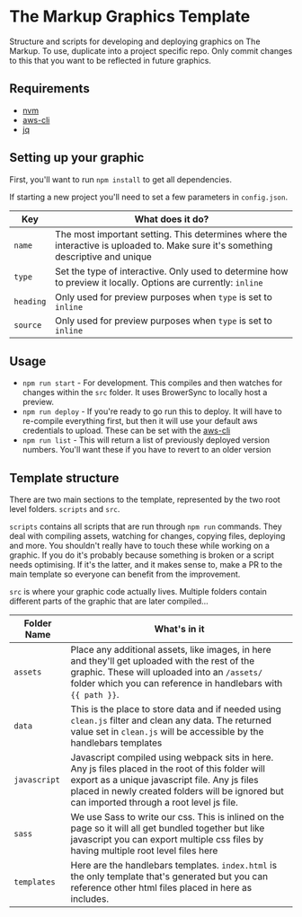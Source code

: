 # The Markup Graphics Template

Structure and scripts for developing and deploying graphics on The Markup. To use, duplicate into a project specific repo. Only commit changes to this that you want to be reflected in future graphics.

## Requirements

- [nvm](https://github.com/nvm-sh/nvm#installing-and-updating) 
- [aws-cli](https://docs.aws.amazon.com/cli/latest/userguide/install-macos.html#install-bundle-macos)
- [jq](https://stedolan.github.io/jq/download/)

## Setting up your graphic

First, you'll want to run `npm install` to get all dependencies.

If starting a new project you'll need to set a few parameters in `config.json`.

| Key       | What does it do? |
| --------- | ------------ |
| `name`    | The most important setting. This determines where the interactive is uploaded to. Make sure it's something descriptive and unique |
| `type`    | Set the type of interactive. Only used to determine how to preview it locally. Options are currently: `inline` |
| `heading` | Only used for preview purposes when `type` is set to `inline` |
| `source`  | Only used for preview purposes when `type` is set to `inline` |

## Usage

- `npm run start` - For development. This compiles and then watches for changes within the `src` folder. It uses BrowerSync to locally host a preview.
- `npm run deploy` - If you're ready to go run this to deploy. It will have to re-compile everything first, but then it will use your default aws credentials to upload. These can be set with the [aws-cli](https://docs.aws.amazon.com/cli/latest/userguide/install-macos.html#install-bundle-macos)
- `npm run list` - This will return a list of previously deployed version numbers. You'll want these if you have to revert to an older version

## Template structure

There are two main sections to the template, represented by the two root level folders. `scripts` and `src`.

`scripts` contains all scripts that are run through `npm run` commands. They deal with compiling assets, watching for changes, copying files, deploying and more. You shouldn't really have to touch these while working on a graphic. If you do it's probably because something is broken or a script needs optimising. If it's the latter, and it makes sense to, make a PR to the main template so everyone can benefit from the improvement.

`src` is where your graphic code actually lives. Multiple folders contain different parts of the graphic that are later compiled...

| Folder Name  | What's in it |
| ------------ | ------------ |
| `assets`     | Place any additional assets, like images, in here and they'll get uploaded with the rest of the graphic. These will uploaded into an `/assets/` folder which you can reference in handlebars with `{{ path }}`. |
| `data`       | This is the place to store data and if needed using `clean.js` filter and clean any data. The returned value set in `clean.js` will be accessible by the handlebars templates |
| `javascript` | Javascript compiled using webpack sits in here. Any js files placed in the root of this folder will export as a unique javascript file. Any js files placed in newly created folders will be ignored but can imported through a root level js file. |
| `sass`       | We use Sass to write our css. This is inlined on the page so it will all get bundled together but like javascript you can export multiple css files by having multiple root level files here |
| `templates`  | Here are the handlebars templates. `index.html` is the only template that's generated but you can reference other html files placed in here as includes. |

